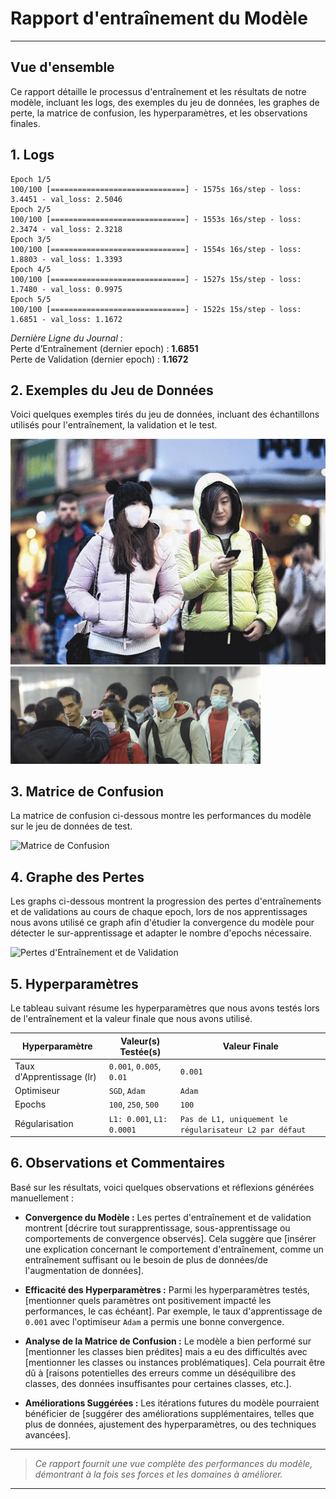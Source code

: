 # Rapport d'entraînement du Modèle

---


## Vue d'ensemble
Ce rapport détaille le processus d'entraînement et les résultats de notre modèle, incluant les logs, des exemples du jeu de données, les graphes de perte, la matrice de confusion, les hyperparamètres, et les observations finales.

## 1. Logs

```
Epoch 1/5
100/100 [==============================] - 1575s 16s/step - loss: 3.4451 - val_loss: 2.5046
Epoch 2/5
100/100 [==============================] - 1553s 16s/step - loss: 2.3474 - val_loss: 2.3218
Epoch 3/5
100/100 [==============================] - 1554s 16s/step - loss: 1.8803 - val_loss: 1.3393
Epoch 4/5
100/100 [==============================] - 1527s 15s/step - loss: 1.7480 - val_loss: 0.9975
Epoch 5/5
100/100 [==============================] - 1522s 15s/step - loss: 1.6851 - val_loss: 1.1672
```
_Dernière Ligne du Journal :_  
Perte d’Entraînement (dernier epoch) : **1.6851**  
Perte de Validation (dernier epoch) : **1.1672**

## 2. Exemples du Jeu de Données
Voici quelques exemples tirés du jeu de données, incluant des échantillons utilisés pour l'entraînement, la validation et le test.

![Exemple d'Entraînement 1](https://raw.githubusercontent.com/Souhila06/Souhila06.github.io/refs/heads/main/images/maksssksksss0.png)
![Exemple d'Entraînement 2](https://raw.githubusercontent.com/Souhila06/Souhila06.github.io/refs/heads/main/images/maksssksksss1.png)

## 3. Matrice de Confusion
La matrice de confusion ci-dessous montre les performances du modèle sur le jeu de données de test.

![Matrice de Confusion](path/to/confusion_matrix.png)

## 4. Graphe des Pertes

Les graphs ci-dessous montrent la progression des pertes d'entraînements et de validations au cours de chaque epoch, lors de nos apprentissages nous avons utilisé ce graph afin d'étudier la convergence du modèle pour détecter le sur-apprentissage et adapter le nombre d'epochs nécessaire.

![Pertes d'Entraînement et de Validation](path/to/loss_graph.png)

## 5. Hyperparamètres
Le tableau suivant résume les hyperparamètres que nous avons testés lors de l'entraînement et la valeur finale que nous avons utilisé.

| Hyperparamètre       | Valeur(s) Testée(s)        | Valeur Finale        |
|----------------------|----------------------------|-----------------------|
| Taux d'Apprentissage (lr) | `0.001`, `0.005`, `0.01` | `0.001`           |
| Optimiseur           | `SGD`, `Adam`   | `Adam`               |
| Epochs               |  `100`, `250`, `500`  |  `100`                |
| Régularisation       | `L1: 0.001`, `L1: 0.0001`  | `Pas de L1, uniquement le régularisateur L2 par défaut` |

## 6. Observations et Commentaires
Basé sur les résultats, voici quelques observations et réflexions générées manuellement :

- **Convergence du Modèle :** Les pertes d'entraînement et de validation montrent [décrire tout surapprentissage, sous-apprentissage ou comportements de convergence observés]. Cela suggère que [insérer une explication concernant le comportement d'entraînement, comme un entraînement suffisant ou le besoin de plus de données/de l'augmentation de données].
  
- **Efficacité des Hyperparamètres :** Parmi les hyperparamètres testés, [mentionner quels paramètres ont positivement impacté les performances, le cas échéant]. Par exemple, le taux d'apprentissage de `0.001` avec l'optimiseur `Adam` a permis une bonne convergence.

- **Analyse de la Matrice de Confusion :** Le modèle a bien performé sur [mentionner les classes bien prédites] mais a eu des difficultés avec [mentionner les classes ou instances problématiques]. Cela pourrait être dû à [raisons potentielles des erreurs comme un déséquilibre des classes, des données insuffisantes pour certaines classes, etc.].

- **Améliorations Suggérées :** Les itérations futures du modèle pourraient bénéficier de [suggérer des améliorations supplémentaires, telles que plus de données, ajustement des hyperparamètres, ou des techniques avancées].

---

> _Ce rapport fournit une vue complète des performances du modèle, démontrant à la fois ses forces et les domaines à améliorer._

---
